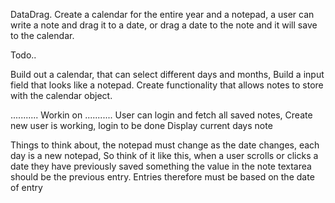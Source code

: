 DataDrag.
Create a calendar for the entire year and a notepad, a user can write a note and drag it to a date, or drag a date to the note and it will save to the calendar. 

Todo..

Build out a calendar, that can select different days and months,
Build a input field that looks like a notepad.
Create functionality that allows notes to store with the calendar object.


...........
Workin on
...........
User can login and fetch all saved notes,
Create new user is working, login to be done
Display current days note

Things to think about, the notepad must change as the date changes,
each day is a new notepad,
So think of it like this, when a user scrolls or clicks a date they have previously saved something the value in the note textarea should be the previous entry.
Entries therefore must be based on the date of entry